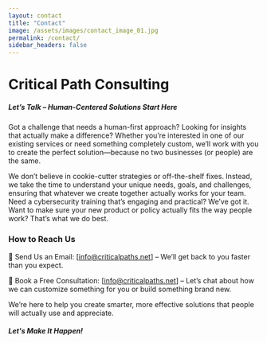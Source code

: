 ```yaml
---
layout: contact
title: "Contact"
image: /assets/images/contact_image_01.jpg
permalink: /contact/
sidebar_headers: false
---
```


# Critical Path Consulting

##### Let’s Talk – Human-Centered Solutions Start Here

Got a challenge that needs a human-first approach? Looking for insights that actually make a difference? Whether you’re interested in one of our existing services or need something completely custom, we’ll work with you to create the perfect solution—because no two businesses (or people) are the same.

We don’t believe in cookie-cutter strategies or off-the-shelf fixes. Instead, we take the time to understand your unique needs, goals, and challenges, ensuring that whatever we create together actually works for your team. Need a cybersecurity training that’s engaging and practical? We’ve got it. Want to make sure your new product or policy actually fits the way people work? That’s what we do best.

### How to Reach Us

📧 Send Us an Email: [info@criticalpaths.net] – We’ll get back to you faster than you expect.

📅 Book a Free Consultation: [info@criticalpaths.net] – Let’s chat about how we can customize something for you or build something brand new.

We’re here to help you create smarter, more effective solutions that people will actually use and appreciate. 

##### Let's Make It Happen!

